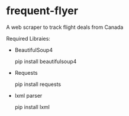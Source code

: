 # frequent-flyer
A web scraper to track flight deals from Canada


Required Libraies:
- BeautifulSoup4

    pip install beautifulsoup4

- Requests

    pip install requests

- lxml parser

    pip install lxml

    